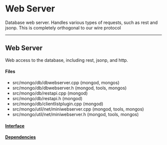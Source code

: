 # Web Server
Database web server.  Handles various types of requests, such as rest and jsonp.  This is completely orthogonal to our wire protocol


-------------

## Web Server
Web access to the database, including rest, jsonp, and http.

#### Files
- src/mongo/db/dbwebserver.cpp   (mongod, mongos)
- src/mongo/db/dbwebserver.h   (mongod, tools, mongos)
- src/mongo/db/restapi.cpp   (mongod)
- src/mongo/db/restapi.h   (mongod)
- src/mongo/db/clientlistplugin.cpp   (mongod)
- src/mongo/util/net/miniwebserver.cpp   (mongod, tools, mongos)
- src/mongo/util/net/miniwebserver.h   (mongod, tools, mongos)

#### [Interface](interface/0)

#### [Dependencies](dependencies/0)
